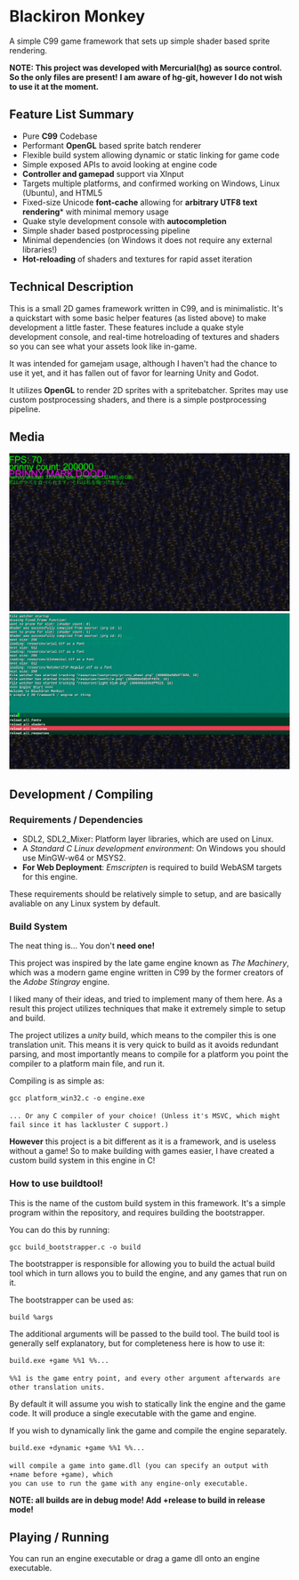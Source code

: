 # Blackiron Monkey

A simple C99 game framework that sets up simple shader based sprite rendering.

**NOTE: This project was developed with Mercurial(hg) as source control. So the only files are present!**
**I am aware of hg-git, however I do not wish to use it at the moment.**

## Feature List Summary
- Pure **C99** Codebase
- Performant **OpenGL** based sprite batch renderer
- Flexible build system allowing dynamic or static linking for game code
- Simple exposed APIs to avoid looking at engine code
- **Controller and gamepad** support via XInput
- Targets multiple platforms, and confirmed working on Windows, Linux (Ubuntu), and HTML5
- Fixed-size Unicode **font-cache** allowing for **arbitrary UTF8 text rendering*** with minimal memory usage
- Quake style development console with **autocompletion**
- Simple shader based postprocessing pipeline
- Minimal dependencies (on Windows it does not require any external libraries!)
- **Hot-reloading** of shaders and textures for rapid asset iteration

## Technical Description

This is a small 2D games framework written in C99, and is minimalistic. It's a quickstart with some basic
helper features (as listed above) to make development a little faster. These features include a quake style development
console, and real-time hotreloading of textures and shaders so you can see what your assets look like in-game.

It was intended for gamejam usage, although I haven't had the chance to use it yet, and it has fallen out of
favor for learning Unity and Godot.

It utilizes **OpenGL** to render 2D sprites with a spritebatcher. Sprites may use custom postprocessing shaders,
and there is a simple postprocessing pipeline.

##  Media
![PrinnyMark!](./imgs/1.png)
![PrinnyMarkConsole!](./imgs/2.png)

## Development / Compiling

### Requirements / Dependencies
- SDL2, SDL2_Mixer: Platform layer libraries, which are used on Linux.
- A _Standard C Linux development environment_: On Windows you should use MinGW-w64 or MSYS2.
- **For Web Deployment**: _Emscripten_ is required to build WebASM targets for this engine.

These requirements should be relatively simple to setup, and are basically avaliable on any Linux system by default.

### Build System

The neat thing is... You don't **need one!**

This project was inspired by the late game engine known as _The Machinery_, which was a modern game engine written
in C99 by the former creators of the _Adobe Stingray_ engine.

I liked many of their ideas, and tried to implement many of them here. As a result this project utilizes techniques
that make it extremely simple to setup and build.

The project utilizes a *unity* build, which means to the compiler this is one translation unit. This means it is very
quick to build as it avoids redundant parsing, and most importantly means to compile for a platform you point the compiler
to a platform main file, and run it.

Compiling is as simple as:

```
gcc platform_win32.c -o engine.exe

... Or any C compiler of your choice! (Unless it's MSVC, which might fail since it has lackluster C support.)
```

**However** this project is a bit different as it is a framework, and is useless without a game! So to make building with
games easier, I have created a custom build system in this engine in C!

### How to use buildtool!

This is the name of the custom build system in this framework. It's a simple program within the repository, and requires
building the bootstrapper.

You can do this by running:
```
gcc build_bootstrapper.c -o build
```

The bootstrapper is responsible for allowing you to build the actual build tool which in turn allows you to build the engine,
and any games that run on it.

The bootstrapper can be used as:
```
build %args
```

The additional arguments will be passed to the build tool. The build tool is generally self explanatory, but for completeness
here is how to use it:

```
build.exe +game %%1 %%...

%%1 is the game entry point, and every other argument afterwards are other translation units.
```

By default it will assume you wish to statically link the engine and the game code. It will produce
a single executable with the game and engine.

If you wish to dynamically link the game and compile the engine separately.

```
build.exe +dynamic +game %%1 %%...

will compile a game into game.dll (you can specify an output with +name before +game), which
you can use to run the game with any engine-only executable.
```

**NOTE: all builds are in debug mode! Add +release to build in release mode!**

## Playing / Running

You can run an engine executable or drag a game dll onto an engine executable.
